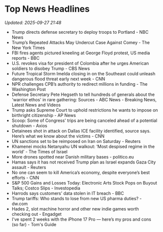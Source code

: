 # Top News Headlines

_Updated: 2025-09-27 21:48_

- Trump directs defense secretary to deploy troops to Portland - NBC News
- Trump’s Repeated Attacks May Undercut Case Against Comey - The New York Times
- FBI fires agents pictured kneeling at George Floyd protest, US media reports - BBC
- U.S. revokes visa for president of Colombia after he urges American soldiers to disobey Trump - CBS News
- Future Tropical Storm Imelda closing in on the Southeast could unleash dangerous flood threat early next week - CNN
- NPR challenges CPB’s authority to redirect millions in funding - The Washington Post
- Defense Secretary Pete Hegseth to tell hundreds of generals about the 'warrior ethos' in rare gathering: Sources - ABC News - Breaking News, Latest News and Videos
- Trump asks Supreme Court to uphold restrictions he wants to impose on birthright citizenship - AP News
- Scoop: Some of Congress' trips are being canceled ahead of a potential shutdown - Axios
- Detainees shot in attack on Dallas ICE facility identified, source says. Here’s what we know about the victims - CNN
- UN sanctions set to be reimposed on Iran on Saturday - Reuters
- Khamenei mocks Netanyahu UN walkout: ‘Most despised regime in the world’ - The Times of Israel
- More drones spotted near Danish military bases - politico.eu
- Hamas says it has not received Trump plan as Israel expands Gaza City assault - Reuters
- No one can seem to kill America’s economy, despite everyone’s best efforts - CNN
- S&P 500 Gains and Losses Today: Electronic Arts Stock Pops on Buyout Talks; Costco Slips - Investopedia
- Harrods says customers' data stolen in IT breach - BBC
- Trump tariffs: Who stands to lose from new US pharma duties? - dw.com
- Hades 2, slot machine horror and other new indie games worth checking out - Engadget
- I've spent 2 weeks with the iPhone 17 Pro — here’s my pros and cons (so far) - Tom's Guide
